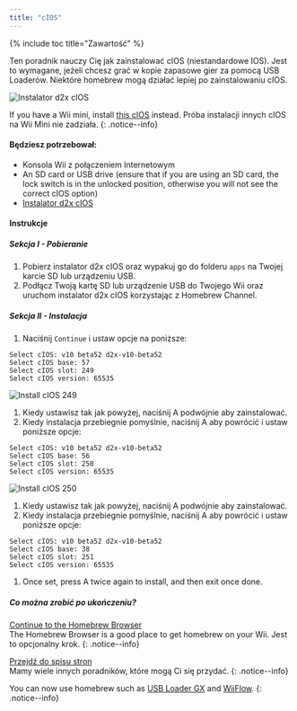 ```yaml
---
title: "cIOS"
---
```


{% include toc title="Zawartość" %}

Ten poradnik nauczy Cię jak zainstalować cIOS (niestandardowe IOS). Jest to wymagane, jeżeli chcesz grać w kopie zapasowe gier za pomocą USB Loaderów. Niektóre homebrew mogą działać lepiej po zainstalowaniu cIOS.

![Instalator d2x cIOS](/images/cIOS.png)

If you have a Wii mini, install [this cIOS](cios-mini) instead. Próba instalacji innych cIOS na Wii Mini nie zadziała.
{: .notice--info}

#### Będziesz potrzebował:

* Konsola Wii z połączeniem Internetowym
* An SD card or USB drive (ensure that if you are using an SD card, the lock switch is in the unlocked position, otherwise you will not see the correct cIOS option)
* [Instalator d2x cIOS](/assets/files/d2x-cIOS-Installer-Wii.zip)

#### Instrukcje

##### Sekcja I - Pobieranie

1. Pobierz instalator d2x cIOS oraz wypakuj go do folderu `apps` na Twojej karcie SD lub urządzeniu USB.
1. Podłącz Twoją kartę SD lub urządzenie USB do Twojego Wii oraz uruchom instalator d2x cIOS korzystając z Homebrew Channel.

##### Sekcja II - Instalacja

1. Naciśnij `Continue` i ustaw opcje na poniższe:
```
Select cIOS: v10 beta52 d2x-v10-beta52
Select cIOS base: 57
Select cIOS slot: 249
Select cIOS version: 65535
```
![Install cIOS 249](/images/Wii/Install249.png)
1. Kiedy ustawisz tak jak powyżej, naciśnij A podwójnie aby zainstalować.
1. Kiedy instalacja przebiegnie pomyślnie, naciśnij A aby powrócić i ustaw poniższe opcje:
```
Select cIOS: v10 beta52 d2x-v10-beta52
Select cIOS base: 56
Select cIOS slot: 250
Select cIOS version: 65535
```
![Install cIOS 250](/images/Wii/Install250.png)
1. Kiedy ustawisz tak jak powyżej, naciśnij A podwójnie aby zainstalować.
1. Kiedy instalacja przebiegnie pomyślnie, naciśnij A aby powrócić i ustaw poniższe opcje:
```
Select cIOS: v10 beta52 d2x-v10-beta52
Select cIOS base: 38
Select cIOS slot: 251
Select cIOS version: 65535
```
1. Once set, press A twice again to install, and then exit once done.

##### Co można zrobić po ukończeniu?

[Continue to the Homebrew Browser](hbb)<br> The Homebrew Browser is a good place to get homebrew on your Wii. Jest to opcjonalny krok.
{: .notice--info}

[Przejdź do spisu stron](site-navigation)<br> Mamy wiele innych poradników, które mogą Ci się przydać.
{: .notice--info}

You can now use homebrew such as [USB Loader GX](usbloadergx) and [WiiFlow](wiiflow).
{: .notice--info}
